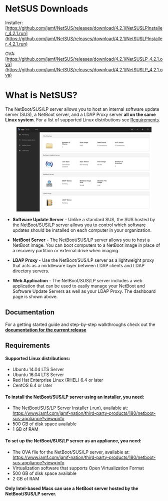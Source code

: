 
# NetSUS Downloads

Installer:
[https://github.com/jamf/NetSUS/releases/download/4.2.1/NetSUSLPInstaller_4.2.1.run](https://github.com/jamf/NetSUS/releases/download/4.2.1/NetSUSLPInstaller_4.2.1.run)

OVA:
[https://github.com/jamf/NetSUS/releases/download/4.2.1/NetSUSLP_4.2.1.ova](https://github.com/jamf/NetSUS/releases/download/4.2.1/NetSUSLP_4.2.1.ova)


# What is NetSUS?

The NetBoot/SUS/LP server allows you to host an internal software update server (SUS), a NetBoot server, and a LDAP Proxy server **all on the same Linux system**. For a list of supported Linux distributions see [Requirements](#requirements).

<p align="center"><img src="docs/images/attachments/dashboard.png" height="270"></p>

* **Software Update Server** - Unlike a standard SUS, the SUS hosted by the NetBoot/SUS/LP server allows you to control which software updates should be installed on each computer in your organization.

* **NetBoot Server** - The NetBoot/SUS/LP server allows you to host a NetBoot image. You can boot computers to a NetBoot image in place of a recovery partition or external drive when imaging.

* **LDAP Proxy** - Use the NetBoot/SUS/LP server as a lightweight proxy that acts as a middleware layer between LDAP clients and LDAP directory servers.

* **Web Application** - The NetBoot/SUS/LP server includes a web application that can be used to easily manage your NetBoot and Software Update Servers as well as your LDAP Proxy. The dashboard page is shown above.

## Documentation

For a getting started guide and step-by-step walkthroughs check out the **[documentation for the current release](docs/README.md)**

## <a name="requirements"></a>Requirements

#### Supported Linux distributions:

* Ubuntu 14.04 LTS Server
* Ubuntu 16.04 LTS Server
* Red Hat Enterprise Linux (RHEL) 6.4 or later
* CentOS 6.4 or later

#### To install the NetBoot/SUS/LP server using an installer, you need:

* The NetBoot/SUS/LP Server Installer (.run), available at:  
<https://www.jamf.com/jamf-nation/third-party-products/180/netboot-sus-appliance?view=info>
* 500 GB of disk space available 
* 1 GB of RAM

#### To set up the NetBoot/SUS/LP server as an appliance, you need:

* The OVA file for the NetBoot/SUS/LP server, available at:
<https://www.jamf.com/jamf-nation/third-party-products/180/netboot-sus-appliance?view=info>
* Virtualization software that supports Open Virtualization Format 
* 500 GB of disk space available
* 2 GB of RAM

**Only Intel-based Macs can use a NetBoot server hosted by the NetBoot/SUS/LP server.**
